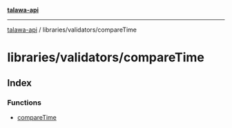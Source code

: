 [**talawa-api**](../../../README.md)

***

[talawa-api](../../../modules.md) / libraries/validators/compareTime

# libraries/validators/compareTime

## Index

### Functions

- [compareTime](functions/compareTime.md)
